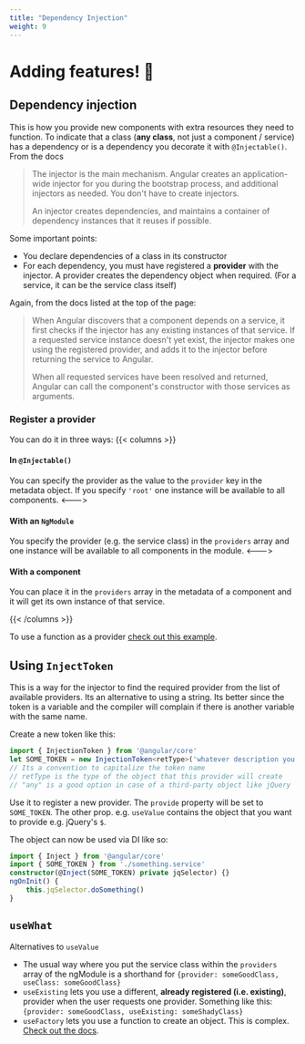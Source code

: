 ```yaml
---
title: "Dependency Injection"
weight: 9
---
```

# Adding features! 🙌

## Dependency injection
This is how you provide new components with extra resources they need to function. To indicate that a class (**any class**, not just a component / service) has a dependency or is a dependency you decorate it with `@Injectable()`. From the docs
> The injector is the main mechanism. Angular creates an application-wide injector for you during the bootstrap process, and additional injectors as needed. You don't have to create injectors.
>
> An injector creates dependencies, and maintains a container of dependency instances that it reuses if possible.

Some important points:
* You declare dependencies of a class in its constructor
* For each dependency, you must have registered a **provider** with the injector. A provider creates the dependency object when required. (For a service, it can be the service class itself)

Again, from the docs listed at the top of the page:
> When Angular discovers that a component depends on a service, it first checks if the injector has any existing instances of that service. If a requested service instance doesn't yet exist, the injector makes one using the registered provider, and adds it to the injector before returning the service to Angular.
>
> When all requested services have been resolved and returned, Angular can call the component's constructor with those services as arguments.

### Register a provider
You can do it in three ways:
{{< columns >}}

#### In `@Injectable()`
You can specify the provider as the value to the `provider` key in the metadata object. If you specify `'root'` one instance will be available to all components.
<--->

#### With an `NgModule`
You specify the provider (e.g. the service class) in the `providers` array and one instance will be available to all components in the module.
<--->

#### With a component
You can place it in the `providers` array in the metadata of a component and it will get its own instance of that service.

{{< /columns >}}

To use a function as a provider [check out this example](./routing/#deactivation).

## Using `InjectToken`
This is a way for the injector to find the required provider from the list of available providers. Its an alternative to using a string. Its better since the token is a variable and the compiler will complain if there is another variable with the same name.

Create a new token like this:
```ts
import { InjectionToken } from '@angular/core'
let SOME_TOKEN = new InjectionToken<retType>('whatever description you want');
// Its a convention to capitalize the token name
// retType is the type of the object that this provider will create
// "any" is a good option in case of a third-party object like jQuery
```

Use it to register a new provider. The `provide` property will be set to `SOME_TOKEN`. The other prop. e.g. `useValue` contains the object that you want to provide e.g. jQuery's `$`.

The object can now be used via DI like so:
```ts
import { Inject } from '@angular/core'
import { SOME_TOKEN } from './something.service'
constructor(@Inject(SOME_TOKEN) private jqSelector) {}
ngOnInit() {
    this.jqSelector.doSomething()
}
```

## `useWhat`
Alternatives to `useValue`
* The usual way where you put the service class within the `providers` array of the ngModule is a shorthand for `{provider: someGoodClass, useClass: someGoodClass}`
* `useExisting` lets you use a different, **already registered (i.e. existing)**, provider when the user requests one provider. Something like this: `{provider: someGoodClass, useExisting: someShadyClass}`
* `useFactory` lets you use a function to create an object. This is complex. [Check out the docs](https://angular.io/guide/dependency-injection-providers#using-factory-providers).